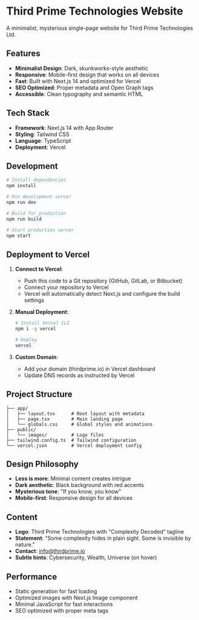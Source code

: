 # Third Prime Technologies Website

A minimalist, mysterious single-page website for Third Prime Technologies Ltd.

## Features

- **Minimalist Design**: Dark, skunkworks-style aesthetic
- **Responsive**: Mobile-first design that works on all devices
- **Fast**: Built with Next.js 14 and optimized for Vercel
- **SEO Optimized**: Proper metadata and Open Graph tags
- **Accessible**: Clean typography and semantic HTML

## Tech Stack

- **Framework**: Next.js 14 with App Router
- **Styling**: Tailwind CSS
- **Language**: TypeScript
- **Deployment**: Vercel

## Development

```bash
# Install dependencies
npm install

# Run development server
npm run dev

# Build for production
npm run build

# Start production server
npm start
```

## Deployment to Vercel

1. **Connect to Vercel**:
   - Push this code to a Git repository (GitHub, GitLab, or Bitbucket)
   - Connect your repository to Vercel
   - Vercel will automatically detect Next.js and configure the build settings

2. **Manual Deployment**:
   ```bash
   # Install Vercel CLI
   npm i -g vercel
   
   # Deploy
   vercel
   ```

3. **Custom Domain**:
   - Add your domain (thirdprime.io) in Vercel dashboard
   - Update DNS records as instructed by Vercel

## Project Structure

```
├── app/
│   ├── layout.tsx      # Root layout with metadata
│   ├── page.tsx        # Main landing page
│   └── globals.css     # Global styles and animations
├── public/
│   └── images/         # Logo files
├── tailwind.config.ts  # Tailwind configuration
└── vercel.json         # Vercel deployment config
```

## Design Philosophy

- **Less is more**: Minimal content creates intrigue
- **Dark aesthetic**: Black background with red accents
- **Mysterious tone**: "If you know, you know"
- **Mobile-first**: Responsive design for all devices

## Content

- **Logo**: Third Prime Technologies with "Complexity Decoded" tagline
- **Statement**: "Some complexity hides in plain sight. Some is invisible by nature."
- **Contact**: info@thirdprime.io
- **Subtle hints**: Cybersecurity, Wealth, Universe (on hover)

## Performance

- Static generation for fast loading
- Optimized images with Next.js Image component
- Minimal JavaScript for fast interactions
- SEO optimized with proper meta tags